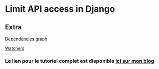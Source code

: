 # Limit API access in Django

## Extra

[Dependencies graph](https://github.com/Stefan-ci/Limit-API-access-in-Django-for-beginers/graphs/commit-activity)

[Watchers](https://github.com/Stefan-ci/Limit-API-access-in-Django-for-beginers/watchers)

### Le lien pour le tutoriel complet est disponible [ici sur mon blog](https://stefan-ci.herokuapp.com/articles/Python/generation-de-cles-privees-uniques-pour-lutilisation-dun-service-dans-une-api-en-python-en-utilisant-django/)







